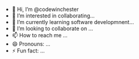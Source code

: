 - 👋 Hi, I’m @codewinchester
- 👀 I’m interested in collaborating...
- 🌱 I’m currently learning software developmnent...
- 💞️ I’m looking to collaborate on ...
- 📫 How to reach me ...
- 😄 Pronouns: ...
- ⚡ Fun fact: ...

<!---
codewinchester/codewinchester is a ✨ special ✨ repository because its `README.md` (this file) appears on your GitHub profile.
You can click the Preview link to take a look at your changes.
--->
